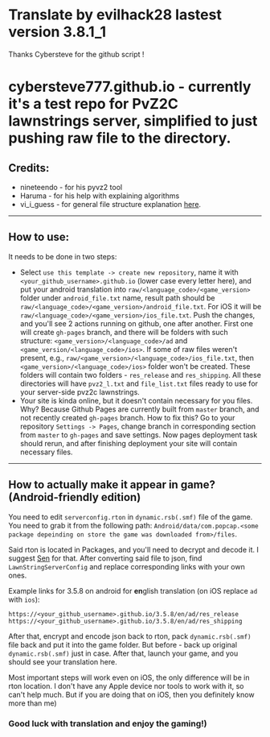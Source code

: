 # Translate by evilhack28 lastest version 3.8.1_1

Thanks Cybersteve for the github script !

# cybersteve777.github.io - currently it's a test repo for PvZ2C lawnstrings server, simplified to just pushing raw file to the directory.

## Credits:
 - nineteendo - for his pyvz2 tool
 - Haruma - for his help with explaining algorithms 
 - vi_i_guess - for general file structure explanation [here](https://github.com/viiguess/Lawnstrings-Server).


---
## How to use:
It needs to be done in two steps:

 - Select `use this template -> create new repository`, name it with `<your_github_username>.github.io` (lower case every letter here),  and put your android translation into `raw/<language_code>/<game_version>` folder under `android_file.txt` name, result path should be `raw/<language_code>/<game_version>/android_file.txt`. 
For iOS it will be `raw/<language_code>/<game_version>/ios_file.txt`.
Push the changes, and you'll see 2 actions running on github, one after another.
First one will create `gh-pages` branch, and there will be folders with such structure: `<game_version>/<language_code>/ad` and `<game_version/<language_code>/ios>`. 
If some of raw files weren't present, e.g., `raw/<game_version>/<language_code>/ios_file.txt`, then `<game_version>/<language_code>/ios>` folder won't be created. 
These folders will contain two folders - `res_release` and `res_shipping`. All these directories will have `pvz2_l.txt` and `file_list.txt` files ready to use for your server-side pvz2c lawnstrings.
 - Your site is kinda online, but it doesn't contain necessary for you files. Why? Because Github Pages are currently built from `master` branch, and not recently created `gh-pages` branch.
How to fix this? Go to your repository `Settings -> Pages`, change branch in corresponding section from `master` to `gh-pages` and save settings.
Now pages deployment task should rerun, and after finishing deployment your site will contain necessary files.
---
## How to actually make it appear in game? (Android-friendly edition)
You need to edit `serverconfig.rton` in `dynamic.rsb(.smf)` file of the game.
You need to grab it from the following path: `Android/data/com.popcap.<some package depeinding on store the game was downloaded from>/files`. 

Said rton is located in Packages, and you'll need to decrypt and decode it. 
I suggest [Sen](https://github.com/harumazzz/Sen.Environment) for that. 
After converting said file to json, find `LawnStringServerConfig` and replace corresponding links with your own ones.

Example links for 3.5.8 on android for **en**glish translation (on iOS replace `ad` with `ios`):
```
https://<your_github_username>.github.io/3.5.8/en/ad/res_release
https://<your_github_username>.github.io/3.5.8/en/ad/res_shipping
```

After that, encrypt and encode json back to rton, pack `dynamic.rsb(.smf)` file back and put it into the game folder. 
But before - back up original `dynamic.rsb(.smf)` just in case. After that, launch your game, and you should see your translation here.

Most important steps will work even on iOS, the only difference will be in rton location. 
I don't have any Apple device nor tools to work with it, so can't help much. But if you are doing that on iOS, then you definitely know more than me) 
### Good luck with translation and enjoy the gaming!)
